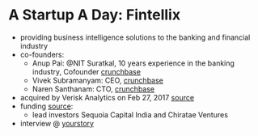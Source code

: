 # A Startup A Day: Fintellix

- providing business intelligence solutions to the banking and financial industry
- co-founders: 
    - Anup Pai: @NIT Suratkal, 10 years experience in the banking industry, Cofounder [crunchbase](https://www.crunchbase.com/person/anup-pai)
    - Vivek Subramanyam: CEO, [crunchbase](https://www.crunchbase.com/person/vivek-subramanyam)
    - Naren Santhanam: CTO, [crunchbase](https://www.crunchbase.com/person/naren-santhanam)
- acquired by Verisk Analytics on Feb 27, 2017 [source](https://www.crunchbase.com/acquisition/verisk-analytics-acquires-fintellix-solutions--5f7546c8)
- funding [source](https://www.crunchbase.com/organization/fintellix-solutions/company_financials):
    - lead investors Sequoia Capital India and Chiratae Ventures 
- interview @ [yourstory](https://youtu.be/iyEMhjBBQF8)
